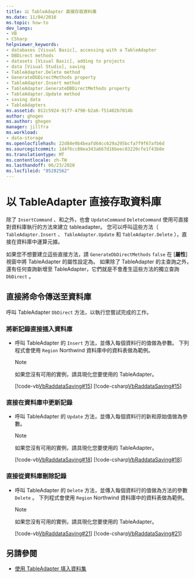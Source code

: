 ```yaml
---
title: 以 TableAdapter 直接存取資料庫
ms.date: 11/04/2016
ms.topic: how-to
dev_langs:
- VB
- CSharp
helpviewer_keywords:
- databases [Visual Basic], accessing with a TableAdapter
- DBDirect methods
- datasets [Visual Basic], adding to projects
- data [Visual Studio], saving
- TableAdapter.Delete method
- GenerateDbDirectMethods property
- TableAdapter.Insert method
- TableAdapter.GenerateDBDirectMethods property
- TableAdapter.Update method
- saving data
- TableAdapters
ms.assetid: 012c5924-91f7-4790-b2a6-f51402b7014b
author: ghogen
ms.author: ghogen
manager: jillfra
ms.workload:
- data-storage
ms.openlocfilehash: 22d84e9b4beafd64cc629a295bcfa7f9f67afb6d
ms.sourcegitcommit: 1d4f6cc80ea343a667d16beec03220cfe1f43b8e
ms.translationtype: MT
ms.contentlocale: zh-TW
ms.lasthandoff: 06/23/2020
ms.locfileid: "85282562"
---
```

# <a name="directly-access-the-database-with-a-tableadapter"></a>以 TableAdapter 直接存取資料庫

除了 `InsertCommand` 、和之外，也會 `UpdateCommand` `DeleteCommand` 使用可直接對資料庫執行的方法來建立 tableadapter。 您可以呼叫這些方法（ `TableAdapter.Insert` 、 `TableAdapter.Update` 和 `TableAdapter.Delete` ），直接在資料庫中運算元據。

如果您不想要建立這些直接方法，請 `GenerateDbDirectMethods` `false` 在 [**屬性**] 視窗中將 TableAdapter 的屬性設定為。 如果除了 TableAdapter 的主查詢之外，還有任何查詢新增至 TableAdapter，它們就是不會產生這些方法的獨立查詢 `DbDirect` 。

## <a name="send-commands-directly-to-a-database"></a>直接將命令傳送至資料庫

呼叫 TableAdapter `DbDirect` 方法，以執行您嘗試完成的工作。

### <a name="to-insert-new-records-directly-into-a-database"></a>將新記錄直接插入資料庫

- 呼叫 TableAdapter 的 `Insert` 方法，並傳入每個資料行的值做為參數。 下列程式會使用 `Region` Northwind 資料庫中的資料表做為範例。

    > [!NOTE]
    > 如果您沒有可用的實例，請具現化您要使用的 TableAdapter。

     [!code-vb[VbRaddataSaving#15](../data-tools/codesnippet/VisualBasic/directly-access-the-database-with-a-tableadapter_1.vb)]
     [!code-csharp[VbRaddataSaving#15](../data-tools/codesnippet/CSharp/directly-access-the-database-with-a-tableadapter_1.cs)]

### <a name="to-update-records-directly-in-a-database"></a>直接在資料庫中更新記錄

- 呼叫 TableAdapter 的 `Update` 方法，並傳入每個資料行的新和原始值做為參數。

    > [!NOTE]
    > 如果您沒有可用的實例，請具現化您要使用的 TableAdapter。

     [!code-vb[VbRaddataSaving#18](../data-tools/codesnippet/VisualBasic/directly-access-the-database-with-a-tableadapter_2.vb)]
     [!code-csharp[VbRaddataSaving#18](../data-tools/codesnippet/CSharp/directly-access-the-database-with-a-tableadapter_2.cs)]

### <a name="to-delete-records-directly-from-a-database"></a>直接從資料庫刪除記錄

- 呼叫 TableAdapter 的 `Delete` 方法，並傳入每個資料行的值做為方法的參數 `Delete` 。 下列程式會使用 `Region` Northwind 資料庫中的資料表做為範例。

    > [!NOTE]
    > 如果您沒有可用的實例，請具現化您要使用的 TableAdapter。

     [!code-vb[VbRaddataSaving#21](../data-tools/codesnippet/VisualBasic/directly-access-the-database-with-a-tableadapter_3.vb)]
     [!code-csharp[VbRaddataSaving#21](../data-tools/codesnippet/CSharp/directly-access-the-database-with-a-tableadapter_3.cs)]

## <a name="see-also"></a>另請參閱

- [使用 TableAdapter 填入資料集](../data-tools/fill-datasets-by-using-tableadapters.md)
